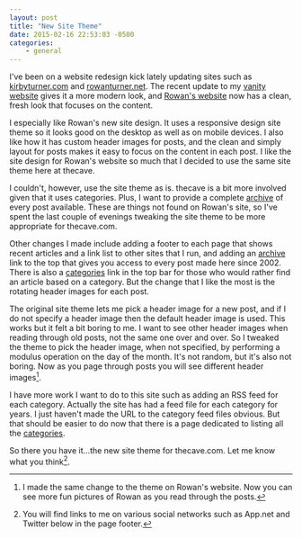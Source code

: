 ```yaml
---
layout: post
title: "New Site Theme"
date: 2015-02-16 22:53:03 -0500
categories: 
    - general
---
```

I've been on a website redesign kick lately updating sites such as [kirbyturner.com][1] and [rowanturner.net][2]. The recent update to my [vanity website][1] gives it a more modern look, and [Rowan's website][2] now has a clean, fresh look that focuses on the content.

I especially like Rowan's new site design. It uses a responsive design site theme so it looks good on the desktop as well as on mobile devices. I also like how it has custom header images for posts, and the clean and simply layout for posts makes it easy to focus on the content in each post. I like the site design for Rowan's website so much that I decided to use the same site theme here at thecave.

I couldn't, however, use the site theme as is. thecave is a bit more involved given that it uses categories. Plus, I want to provide a complete [archive][3] of every post available. These are things not found on Rowan's site, so I've spent the last couple of evenings tweaking the site theme to be more appropriate for thecave.com.

Other changes I made include adding a footer to each page that shows recent articles and a link list to other sites that I run, and adding an [archive][3] link to the top that gives you access to every post made here since 2002. There is also a [categories][4] link in the top bar for those who would rather find an article based on a category. But the change that I like the most is the rotating header images for each post. 

The original site theme lets me pick a header image for a new post, and if I do not specify a header image then the default header image is used. This works but it felt a bit boring to me. I want to see other header images when reading through old posts, not the same one over and over. So I tweaked the theme to pick the header image, when not specified, by performing a modulus operation on the day of the month. It's not random, but it's also not boring. Now as you page through posts you will see different header images[^1].

I have more work I want to do to this site such as adding an RSS feed for each category. Actually the site has had a feed file for each category for years. I just haven't made the URL to the category feed files obvious. But that should be easier to do now that there is a page dedicated to listing all the [categories][4].

So there you have it...the new site theme for thecave.com. Let me know what you think[^2].

[^1]: I made the same change to the theme on Rowan's website. Now you can see more fun pictures of Rowan as you read through the posts.

[^2]: You will find links to me on various social networks such as App.net and Twitter below in the page footer.

[1]: http://www.kirbyturner.com
[2]: http://www.rowanturner.net
[3]: http://www.thecave.com/archive.html
[4]: http://www.thecave.com/categories.html
